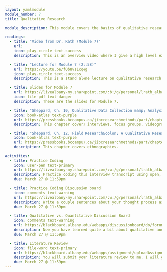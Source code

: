 ```yaml
---
layout: yamlmodule
module_number: 7
title: Qualitative Research

module_description: This module covers the basics of qualitative research including methods, data collection, and analysis.

readings:
  - title: "Video from Dr. Rath (Module 7)"
    url:
    icon: play-circle text-success
    description: This is an overview video where I give a high level explanation of the readings and describe this week's tasks.

  - title: "Lecture for Module 7 (21:58)"
    url: https://youtu.be/fOb8vs1cqeg
    icon: play-circle text-success
    description: This is a stand alone lecture on qualitative research. I walk you through the different types as well as highlight what I think is important for you to know.

  - title: Slides for Module 7
    url: https://livealbany-my.sharepoint.com/:b:/g/personal/lrath_albany_edu/EZlmODrs9NlAsb0Q-mURhC4Bwl0hToXwjlSuuQaOIkzp3A?e=syxwwS
    icon: file-pdf text-danger
    description: These are the slides for Module 7.

  - title: "Sheppard, Ch. 10, Qualitative Data Collection &amp; Analysis Methods"
    icon: book-atlas text-purple
    url: https://pressbooks.bccampus.ca/jibcresearchmethods/part/chapter-10/
    description: This chapter covers interviews, focus groups, videography, and coding.

  - title: "Sheppard, Ch. 12, Field Research&colon; A Qualitative Research Technique"
    icon: book-atlas text-purple
    url: https://pressbooks.bccampus.ca/jibcresearchmethods/part/chapter-12-field-research-a-qualitative-research-technique/
    description: This chapter covers ethnographies.

activities:
  - title: Practice Coding
    icon: user-pen text-primary
    url: https://livealbany-my.sharepoint.com/:w:/g/personal/lrath_albany_edu/ETGbbJS59VBFmoP7MOID3ZoB4aTbCFtkmH-zs0QSL3BoJQ?e=TUwVIm
    description: Practice coding this interview transcript using open, descriptive coding. You will then copy your completed table to the discussion board below.
    due: March 27 @ 11:59pm

  - title: Practice Coding Discussion board
    icon: comments text-warning
    url: https://livealbany-my.sharepoint.com/:w:/g/personal/lrath_albany_edu/ETGbbJS59VBFmoP7MOID3ZoB4aTbCFtkmH-zs0QSL3BoJQ?e=TUwVIm
    description: Write a couple sentences about your thought process as you coded the transcript. Then, paste in your coding so that others can see what codes you applied. There is no wrong answer here. Respond to at least 2 other classmates posts.
    due: March 27 @ 11:59pm

  - title: Qualitative vs. Quantitative Discussion Board
    icon: comments text-warning
    url: https://blackboard.albany.edu/webapps/discussionboard/do/forum?action=list_threads&course_id=_174705_1&nav=discussion_board_entry&conf_id=_283757_1&forum_id=_613445_1
    description: Now you have learned quite a bit about qualitative and quantitative methods. In this discussion board provide your perceptions of each and what type of data collection you might be more interested in doing for your proposal. Respond to at least 3 other classmates.
    due: March 27 @ 11:59pm

  - title: Literature Review
    icon: file-word text-primary
    url: https://blackboard.albany.edu/webapps/assignment/uploadAssignment?content_id=_7859515_1&course_id=_174705_1&group_id=&mode=cpview
    description: You will submit your literature review to me. I will give you feedback and then you will re-submit it as an additional attempt.
    due: March 27 @ 11:59pm
---
```

